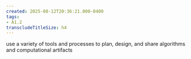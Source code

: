 ```yaml
---
created: 2025-08-12T20:36:21.000-0400
tags:
- A1.2
transcludeTitleSize: h4
---
```


use a variety of tools and processes to plan, design, and share algorithms and computational artifacts
